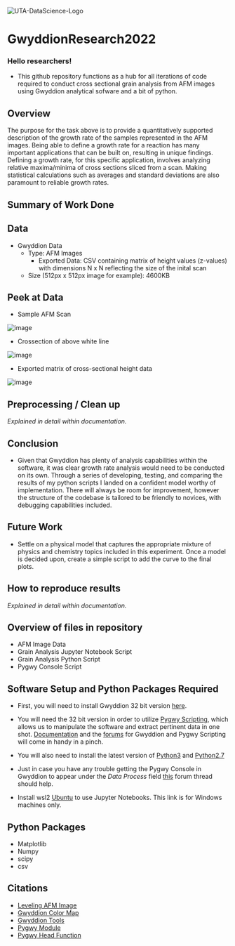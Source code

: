 ![UTA-DataScience-Logo](https://user-images.githubusercontent.com/89792487/208189079-d4fc4d67-01bc-4397-891e-52f05330eb12.png)

# GwyddionResearch2022

### Hello researchers! 
* This github repository functions as a hub for all iterations of code required to conduct cross sectional grain analysis from AFM images using Gwyddion analytical sofware and a bit of python.

## Overview

  The purpose for the task above is to provide a quantitatively supported description of the growth rate of the samples represented in the AFM images. Being able to define a growth rate for a reaction has many important applications that can be built on, resulting in unique findings. Defining a growth rate, for this specific application, involves analyzing relative maxima/minima of cross sections sliced from a scan. Making statistical calculations such as averages and standard deviations are also paramount to reliable growth rates.

## Summary of Work Done

## Data

* Gwyddion Data
  * Type: AFM Images 
    * Exported Data: CSV containing matrix of height values (z-values) with dimensions N x N reflecting the size of the inital scan 
  * Size (512px x 512px image for example): 4600KB
  

## Peek at Data

* Sample AFM Scan 


![image](https://user-images.githubusercontent.com/89792487/212432540-05ced332-745d-42fc-bdb3-939de5e49fca.png)

* Crossection of above white line


![image](https://user-images.githubusercontent.com/89792487/212432672-36cc6c40-362b-4877-9783-e73c8fdedfa6.png)

* Exported matrix of cross-sectional height data


![image](https://user-images.githubusercontent.com/89792487/212433676-0b648f85-595f-4275-bfa4-a449eabb1c6b.png)


## Preprocessing / Clean up

*Explained in detail within documentation.*

## Conclusion

* Given that Gwyddion has plenty of analysis capabilities within the software, it was clear growth rate analysis would need to be conducted on its own. Through a series of developing, testing, and comparing the results of my python scripts I landed on a confident model worthy of implementation. There will always be room for improvement, however the structure of the codebase is tailored to be friendly to novices, with debugging capabilities included.

## Future Work

* Settle on a physical model that captures the appropriate mixture of physics and chemistry topics included in this experiment. Once a model is decided upon, create a simple script to add the curve to the final plots.

## How to reproduce results

*Explained in detail within documentation.*

## Overview of files in repository

* AFM Image Data
* Grain Analysis Jupyter Notebook Script
* Grain Analysis Python Script
* Pygwy Console Script

## Software Setup and Python Packages Required

* First, you will need to install Gwyddion 32 bit version [here](https://sourceforge.net/projects/gwyddion/files/gwyddion/2.62/Gwyddion-2.62.win32.exe/download).

* You will need the 32 bit version in order to utilize [Pygwy Scripting](http://gwyddion.net/documentation/user-guide-en/pygwy.html), which allows us to manipulate the software and extract pertinent data in one shot.
[Documentation](http://gwyddion.net/documentation/head/pygwy/) and the [forums](https://sourceforge.net/p/gwyddion/discussion/) for Gwyddion and Pygwy Scripting will come in handy in a pinch.

* You will also need to install the latest version of [Python3](https://www.python.org/downloads/) and [Python2.7](https://www.python.org/downloads/release/python-2718/)

* Just in case you have any trouble getting the Pygwy Console in Gwyddion to appear under the *Data Process* field [this](https://sourceforge.net/p/gwyddion/discussion/pygwy/thread/75317bfd11/) forum thread should help.

* Install wsl2 [Ubuntu](https://ubuntu.com/tutorials/install-ubuntu-on-wsl2-on-windows-10#2-install-wsl) to use Jupyter Notebooks. This link is for Windows machines only.

## Python Packages

* Matplotlib
* Numpy
* scipy
* csv

## Citations

* [Leveling AFM Image](http://gwyddion.net/documentation/user-guide-en/leveling-and-background.html)
* [Gwyddion Color Map](http://gwyddion.net/documentation/user-guide-en/color-map.html)
* [Gwyddion Tools](http://gwyddion.net/documentation/user-guide-en/tools.html)
* [Pygwy Module](http://gwyddion.net/documentation/user-guide-en/pygwy.html)
* [Pygwy Head Function](http://gwyddion.net/documentation/head/pygwy/)

